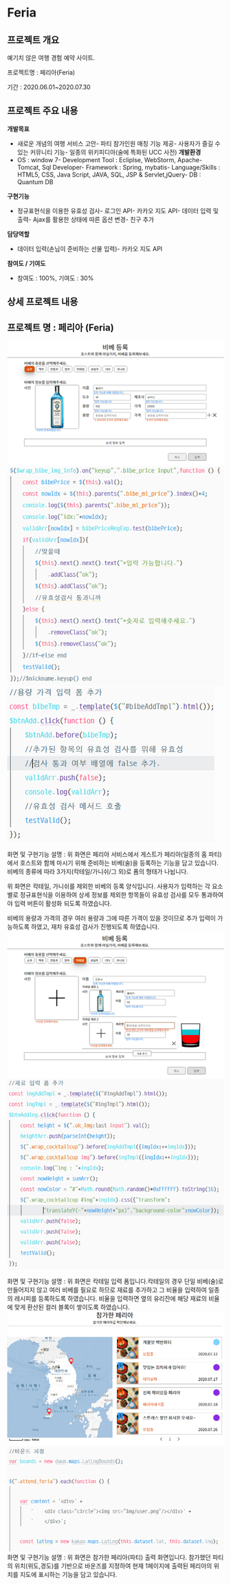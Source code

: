 # Feria
## 프로젝트 개요
예기치 않은 여행 경험 예약 사이트.


프로젝트명 : 페리아(Feria) 

기간 : 2020.06.01~2020.07.30  


## 프로젝트 주요 내용 

 **개발목표**
- 새로운 개념의 여행 서비스 고안- 파티 참가인원 매칭 기능 제공- 사용자가 즐길 수 있는 커뮤니티 기능- 일종의 위키피디아(술에 특화된 UCC 사전)
**개발환경**
- OS : window 7- Development Tool : Ecliplse, WebStorm, Apache-Tomcat, Sql Developer- Framework : Spring, mybatis- Language/Skills : HTML5, CSS, Java Script, JAVA, SQL, JSP &amp; Servlet,jQuery- DB : Quantum DB

**구현기능**
- 정규표현식을 이용한 유효성 검사- 로그인 API- 카카오 지도 API- 데이터 입력 및 출력- Ajax를 활용한 상태에 따른 옵션 변경- 친구 추가

**담당역할**
- 데이터 입력(손님이 준비하는 선물 입력)- 카카오 지도 API

**참여도 / 기여도**
- 참여도 : 100%, 기여도 : 30% 

## 상세 프로젝트 내용

 **프로젝트 명**  **:**  **페리아** **(Feria)** 
 --- 
 ![](images/image1.png) 
 ![](images/image2.png) ![](images/image3.png) 

 화면 및 구현기능 설명 : 위 화면은 페리아 서비스에서 게스트가 페리아(일종의 홈 파티)에서 호스트와 함께 마시기 위해 준비하는 비베(술)을 등록하는 기능을 담고 있습니다.  비베의 종류에 따라 3가지(칵테일/가니쉬/그 외)로 폼의 형태가 나뉩니다. 

위 화면은 칵테일, 가니쉬를 제외한 비베의 등록 양식입니다. 사용자가 입력하는 각 요소 별로 정규표현식을 이용하여 상세 정보를 제외한 항목들이 유효성 검사를 모두 통과하여야 입력 버튼이 활성화 되도록 하였습니다.

비베의 용량과 가격의 경우 여러 용량과 그에 따른 가격이 있을 것이므로 추가 입력이 가능하도록 하였고, 재차 유효성 검사가 진행되도록 하였습니다. 
 ![](images/image4.png) 
 ![](images/image5.png) 
 
 화면 및 구현기능 설명 : 위 화면은 칵테일 입력 폼입니다.칵테일의 경우 단일 비베(술)로 만들어지지 않고 여러 비베를 필요로 하므로 재료를 추가하고 그 비율을 입력하여 일종의 레시피를 등록하도록 하였습니다. 비율을 입력하면 옆의 유리잔에 해당 재료의 비율에 맞게 환산된 컬러 블록이 쌓이도록 하였습니다. 
 ![](images/image6.png) 
![](images/image7.png) 
 화면 및 구현기능 설명 : 위 화면은 참가한 페리아(파티) 출력 화면입니다. 참가했던 파티의 위치(위도,경도)를 기반으로 바운즈를 지정하여 현재 1페이지에 출력된 페리아의 위치를 지도에 표시하는 기능을 담고 있습니다. 